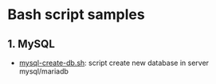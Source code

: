 # Bash script samples

## 1. MySQL

- [mysql-create-db.sh](./mysql-create-db.sh): script create new database in server mysql/mariadb